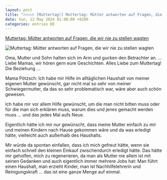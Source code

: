 ```yaml
---
layout: post
title: "🔥🔥🔥🔥 [Muttertag!] Muttertag: Mütter antworten auf Fragen, die wir nie zu stellen wagten"
date: Sun, 12 May 2024 01:00:00 +0200
categories: entries DE
---
```

[Muttertag: Mütter antworten auf Fragen, die wir nie zu stellen wagten](https://www.bildderfrau.de/leben/familie-freizeit/muttertag-2024-mama-was-war-damals-anders-127432/)

![Muttertag: Mütter antworten auf Fragen, die wir nie zu stellen wagten](https://www.bildderfrau.de/BilderBdF/leben/familie-freizeit/131808/image-thumb__131808__opengraph/Muttertag-Mama.jpg)

Oma, Mutter und Sohn halten sich im Arm und gucken den Betrachter an. ... Liebe Mamas, wir hören gern eure Geschichten. Alles Liebe zum Muttertag! Die Beziehung ...

Mama Pötzsch: Ich habe mir Hilfe im alltäglichen Haushalt von meiner eigenen Mutter gewünscht, gar nicht mal so sehr von meiner Schwiegermutter, da das so sehr problematisch war, wäre aber auch schön gewesen.

Ich habe mir vor allem Hilfe gewünscht, um die man nicht bitten muss oder für die man sich erklären muss, warum dies und jenes gemacht werden muss … und das jedes Mal aufs Neue.

Eigentlich hätte ich mir nur gewünscht, dass meine Mutter einfach zu mir und meinen Kindern nach Hause gekommen wäre und da was erledigt hätte, vielleicht auch außerhalb des Haushalts.

Mir würde da spontan einfallen, dass ich mich gefreut hätte, wenn sie einfach schnell den kleinen Einkauf zwischendurch erledigt hätte. Das hätte mir geholfen, mich zu regenerieren, da man als Mutter nie allein ist mit seinen Gedanken und auch eigentlich immer mehrere Jobs hat: Man führt einen Haushalt, man erzieht Kinder, man ist Nachhilfelehrerin und Reinigungskraft … das ist eine ganze Menge auf einmal.


